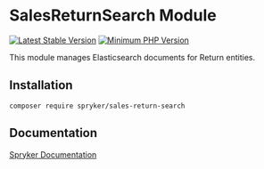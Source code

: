 # SalesReturnSearch Module
[![Latest Stable Version](https://poser.pugx.org/spryker/sales-return-search/v/stable.svg)](https://packagist.org/packages/spryker/sales-return-search)
[![Minimum PHP Version](https://img.shields.io/badge/php-%3E%3D%208.1-8892BF.svg)](https://php.net/)

This module manages Elasticsearch documents for Return entities.

## Installation

```
composer require spryker/sales-return-search
```

## Documentation

[Spryker Documentation](https://docs.spryker.com)
